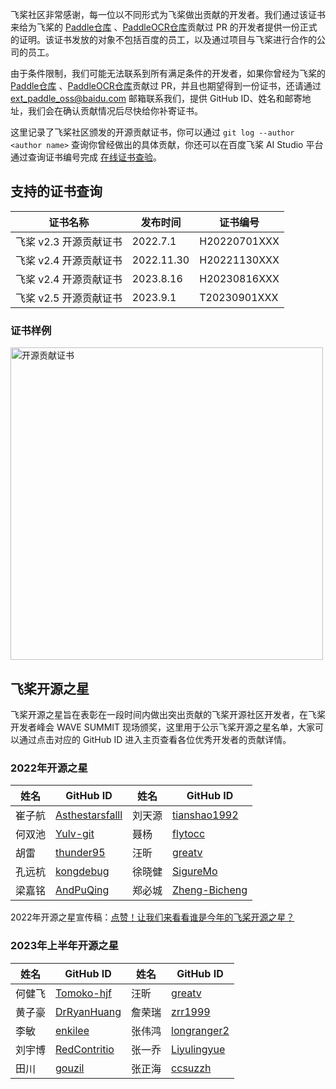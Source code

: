 飞桨社区非常感谢，每一位以不同形式为飞桨做出贡献的开发者。我们通过该证书来给为飞桨的 [Paddle仓库](https://github.com/PaddlePaddle/Paddle) 、[PaddleOCR仓库](https://github.com/PaddlePaddle/PaddleOCR)贡献过 PR 的开发者提供一份正式的证明。该证书发放的对象不包括百度的员工，以及通过项目与飞桨进行合作的公司的员工。

由于条件限制，我们可能无法联系到所有满足条件的开发者，如果你曾经为飞桨的 [Paddle仓库](https://github.com/PaddlePaddle/Paddle) 、[PaddleOCR仓库](https://github.com/PaddlePaddle/PaddleOCR)贡献过 PR，并且也期望得到一份证书，还请通过 [ext_paddle_oss@baidu.com](mailto:ext_paddle_oss@baidu.com) 邮箱联系我们，提供 GitHub ID、姓名和邮寄地址，我们会在确认贡献情况后尽快给你补寄证书。



这里记录了飞桨社区颁发的开源贡献证书，你可以通过 `git log --author <author name>` 查询你曾经做出的具体贡献，你还可以在百度飞桨 AI Studio 平台通过查询证书编号完成 [在线证书查验](https://aistudio.baidu.com/aistudio/identification)。



## 支持的证书查询

| 证书名称               | 发布时间 | 证书编号     |
| ---------------------- | -------- | ------------ |
| 飞桨 v2.3 开源贡献证书 | 2022.7.1 | H20220701XXX |
| 飞桨 v2.4 开源贡献证书 | 2022.11.30 | H20221130XXX  |
| 飞桨 v2.4 开源贡献证书 |  2023.8.16  | H20230816XXX   |
| 飞桨 v2.5 开源贡献证书 |  2023.9.1  | T20230901XXX   |


### 证书样例

<img src="./OpenSourceContributionCertificate.jpg" width = "500" alt="开源贡献证书"/>


## 飞桨开源之星

飞桨开源之星旨在表彰在一段时间内做出突出贡献的飞桨开源社区开发者，在飞桨开发者峰会 WAVE SUMMIT 现场颁奖，这里用于公示飞桨开源之星名单，大家可以通过点击对应的 GitHub ID 进入主页查看各位优秀开发者的贡献详情。

### 2022年开源之星
| 姓名   | GitHub ID                                             | 姓名   | GitHub ID                                         |
| ------ | ----------------------------------------------------- | ------ | ------------------------------------------------- |
| 崔子航 | [Asthestarsfalll](https://github.com/Asthestarsfalll) | 刘天源 | [tianshao1992](https://github.com/tianshao1992)   |
| 何双池 | [Yulv-git](https://github.com/Yulv-git)               | 聂杨   | [flytocc](https://github.com/flytocc)             |
| 胡雷   | [thunder95](https://github.com/thunder95)             | 汪昕   | [greatv](https://github.com/greatv)               |
| 孔远杭 | [kongdebug](https://github.com/kongdebug)             | 徐晓健 | [SigureMo](https://github.com/SigureMo)           |
| 梁嘉铭 | [AndPuQing](https://github.com/AndPuQing)             | 郑必城 | [Zheng-Bicheng](https://github.com/Zheng-Bicheng) |

2022年开源之星宣传稿：[点赞！让我们来看看谁是今年的飞桨开源之星？](https://mp.weixin.qq.com/s/35hTLnoejjG3zsQpNRfNIw)

### 2023年上半年开源之星
| 姓名   | GitHub ID                                       | 姓名   | GitHub ID                                     |
| ------ | ----------------------------------------------- | ------ | --------------------------------------------- |
| 何健飞 | [Tomoko-hjf](https://github.com/Tomoko-hjf)     | 汪昕   | [greatv](https://github.com/greatv)           |
| 黄子豪 | [DrRyanHuang](https://github.com/DrRyanHuang)   | 詹荣瑞 | [zrr1999](https://github.com/zrr1999)         |
| 李敏   | [enkilee](https://github.com/enkilee)           | 张伟鸿 | [longranger2](https://github.com/longranger2) |
| 刘宇博 | [RedContritio](https://github.com/RedContritio) | 张一乔 | [Liyulingyue](https://github.com/Liyulingyue) |
| 田川   | [gouzil](https://github.com/gouzil)             | 张正海 | [ccsuzzh](https://github.com/ccsuzzh)         |



